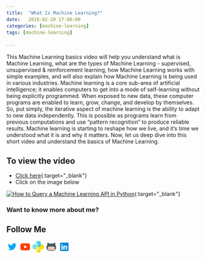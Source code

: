 ```yaml
---
title:  "What Is Machine Learning?"
date:   2018-02-20 17:00:00
categories: [machine-learning]
tags: [machine-learning]

---
```


This Machine Learning basics video will help you understand what is Machine Learning, what are the types of Machine Learning - supervised, unsupervised & reinforcement learning, how Machine Learning works with simple examples, and will also explain how Machine Learning is being used in various industries. Machine learning is a core sub-area of artificial intelligence; it enables computers to get into a mode of self-learning without being explicitly programmed. When exposed to new data, these computer programs are enabled to learn, grow, change, and develop by themselves. So, put simply, the iterative aspect of machine learning is the ability to adapt to new data independently. This is possible as programs learn from previous computations and use “pattern recognition” to produce reliable results. Machine learning is starting to reshape how we live, and it’s time we understood what it is and why it matters. Now, let us deep dive into this short video and understand the basics of Machine Learning.

## To view the video
* [Click here](https://youtu.be/8qNPRAaQJJs){:target="_blank"}
* Click on the image below

[![How to Query a Machine Learning API in Python](http://img.youtube.com/vi/8qNPRAaQJJs/0.jpg)](http://www.youtube.com/watch?v=8qNPRAaQJJs){:target="_blank"}

### Want to know more about me?
## Follow Me
<a href="https://twitter.com/_bhaveshbhatt" target="_blank"><img class="ai-subscribed-social-icon" src="/assets/images/tw.png" width="30"></a>
<a href="https://www.youtube.com/bhaveshbhatt8791/" target="_blank"><img class="ai-subscribed-social-icon" src="/assets/images/ytb.png" width="30"></a>
<a href="https://www.youtube.com/PythonTricks/" target="_blank"><img class="ai-subscribed-social-icon" src="/assets/images/python_logo.png" width="30"></a>
<a href="https://github.com/bhattbhavesh91" target="_blank"><img class="ai-subscribed-social-icon" src="/assets/images/gthb.png" width="30"></a>
<a href="https://www.linkedin.com/in/bhattbhavesh91/" target="_blank"><img class="ai-subscribed-social-icon" src="/assets/images/lnkdn.png" width="30"></a>
